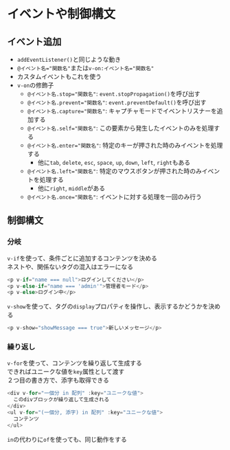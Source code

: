 # イベントや制御構文

## イベント追加

- `addEventListener()`と同じような動き
- `@イベント名="関数名"`または`v-on:イベント名="関数名"`
- カスタムイベントもこれを使う
- `v-on`の修飾子
    - `@イベント名.stop="関数名"`: `event.stopPropagation()`を呼び出す
    - `@イベント名.prevent="関数名"`: `event.preventDefault()`を呼び出す
    - `@イベント名.capture="関数名"`: キャプチャモードでイベントリスナーを追加する
    - `@イベント名.self="関数名"`: この要素から発生したイベントのみを処理する
    - `@イベント名.enter="関数名"`: 特定のキーが押された時のみイベントを処理する
        - 他に`tab`, `delete`, `esc`, `space`, `up`, `down`, `left`, `right`もある
    - `@イベント名.left="関数名"`: 特定のマウスボタンが押された時のみイベントを処理する
        - 他に`right`, `middle`がある
    - `@イベント名.once="関数名"`: イベントに対する処理を一回のみ行う

## 制御構文

### 分岐

`v-if`を使って、条件ごとに追加するコンテンツを決める  
ネストや、関係ないタグの混入はエラーになる
```javascript
<p v-if="name === null">ログインしてください</p>
<p v-else-if="name === 'admin'">管理者モード</p>
<p v-else>ログイン中</p>
```

`v-show`を使って、タグの`display`プロパティを操作し、表示するかどうかを決める
```javascript
<p v-show="showMessage === true">新しいメッセージ</p>
```

### 繰り返し

`v-for`を使って、コンテンツを繰り返して生成する  
できればユニークな値を`key`属性として渡す  
２つ目の書き方で、添字も取得できる
```javascript
<div v-for="一個分 in 配列" :key="ユニークな値">
  このdivブロックが繰り返して生成される
</div>
<ul v-for="(一個分, 添字) in 配列" :key="ユニークな値">
  コンテンツ
</ul>
```
`in`の代わりに`of`を使っても、同じ動作をする
